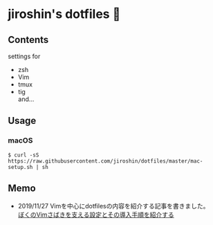 # jiroshin's dotfiles 🐜

## Contents
settings for   
- zsh
- Vim
- tmux
- tig  
and...

## Usage

### macOS
```sh:terminal
$ curl -sS https://raw.githubusercontent.com/jiroshin/dotfiles/master/mac-setup.sh | sh
```

## Memo
- 2019/11/27 Vimを中心にdotfilesの内容を紹介する記事を書きました。  
[ぼくのVimさばきを支える設定とその導入手順を紹介する](https://qiita.com/jiroshin/items/ee86ea426a51fa24b319)
